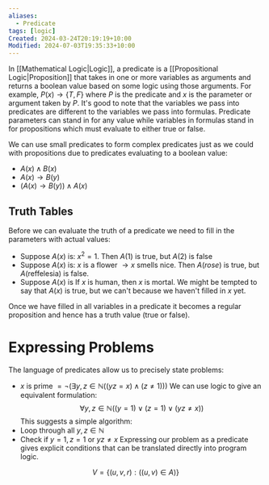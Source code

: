 ```yaml
---
aliases:
  - Predicate
tags: [logic]
Created: 2024-03-24T20:19:19+10:00
Modified: 2024-07-03T19:35:33+10:00
---
```

In [[Mathematical Logic|Logic]], a predicate is a [[Propositional Logic|Proposition]] that takes in one or more variables as arguments and returns a boolean value based on some logic using those arguments. For example, $P(x)\to\{T,F\}$ where $P$ is the predicate and $x$ is the parameter or argument taken by $P$. It's good to note that the variables we pass into predicates are different to the variables we pass into formulas. Predicate parameters can stand in for any value while variables in formulas stand in for propositions which must evaluate to either true or false.

We can use small predicates to form complex predicates just as we could with propositions due to predicates evaluating to a boolean value:
- $A(x)\land B(x)$
- $A(x)\to B(y)$
- $(A(x)\to B(y))\land A(x)$

## Truth Tables
Before we can evaluate the truth of a predicate we need to fill in the parameters with actual values:
- Suppose $A(x)$ is: $x^2=1$. Then $A(1)$ is true, but $A(2)$ is false
- Suppose $A(x)$ is: $x$ is a flower $\to x$ smells nice. Then $A(rose)$ is true, but $A(\text{reffelesia})$ is false.
- Suppose $A(x)$ is If $x$ is human, then $x$ is mortal. We might be tempted to say that $A(x)$ is true, but we can't because we haven't filled in $x$ yet.

Once we have filled in all variables in a predicate it becomes a regular proposition and hence has a truth value (true or false).

# Expressing Problems
The language of predicates allow us to precisely state problems:
- $x$ is prime $=\neg(\exists y, z\in \mathbb{N}((yz=x)\land(z\neq 1)))$ 
We can use logic to give an equivalent formulation:
$$\forall y,z\in\mathbb{N}((y=1)\lor(z=1)\lor(yz\neq x))$$
This suggests a simple algorithm:
- Loop through all $y,z\in\mathbb{N}$
- Check if $y=1,z=1$ or $yz\neq x$
Expressing our problem as a predicate gives explicit conditions that can be translated directly into program logic.

$$V=\{(u,v,r):((u,v)\in A)\}$$